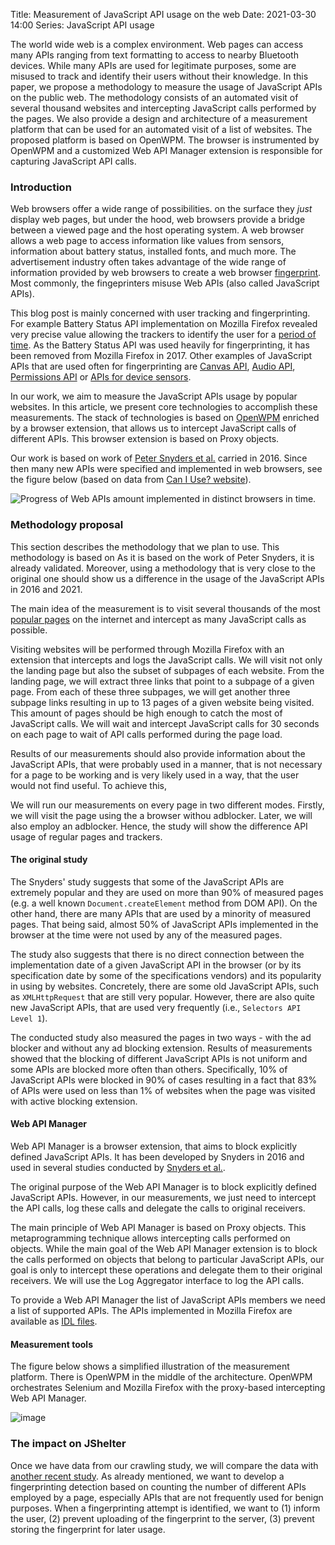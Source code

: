 Title: Measurement of JavaScript API usage on the web Date: 2021-03-30 14:00
Series: JavaScript API usage

The world wide web is a complex environment. Web pages can access many APIs
ranging from text formatting to access to nearby Bluetooth devices. While many
APIs are used for legitimate purposes, some are misused to track and identify
their users without their knowledge. In this paper, we propose a methodology to
measure the usage of JavaScript APIs on the public web. The methodology consists
of an automated visit of several thousand websites and intercepting JavaScript
calls performed by the pages. We also provide a design and architecture of a
measurement platform that can be used for an automated visit of a list of
websites. The proposed platform is based on OpenWPM. The browser is instrumented
by OpenWPM and a customized Web API Manager extension is responsible for
capturing JavaScript API calls.

### Introduction

Web browsers offer a wide range of possibilities. on the surface they *just*
display web pages, but under the hood, web browsers provide a bridge between
a viewed page and the host operating system. A web browser allows a web page to
access information like values from sensors, information about battery status,
installed fonts, and much more. The advertisement industry often takes advantage
of the wide range of information provided by web browsers to create a web
browser [fingerprint](https://amiunique.org/links). Most commonly, the
fingeprinters misuse Web APIs (also called JavaScript APIs).

This blog post is mainly concerned with user tracking and fingerprinting. For
example Battery Status API implementation on Mozilla Firefox revealed very
precise value allowing the trackers to identify the user for a [period of
time](https://petsymposium.org/2017/papers/hotpets/batterystatus-not-included.pdf).
As the Battery Status API was used heavily for fingerprinting, it has been
removed from Mozilla Firefox in 2017. Other examples of JavaScript APIs that are
used often for fingerprinting are [Canvas
API](http://cseweb.ucsd.edu/~hovav/papers/ms12.html), [Audio
API](https://senglehardt.com/papers/princeton_phd_dissertation_englehardt.pdf),
[Permissions API](https://arxiv.org/abs/2008.04480) or [APIs for device
sensors](https://dl.acm.org/doi/10.1145/3243734.3243860).

In our work, we aim to measure the JavaScript APIs usage by popular websites. In
this article, we present core technologies to accomplish these measurements. The
stack of technologies is based on [OpenWPM](https://github.com/mozilla/OpenWPM)
enriched by a browser extension, that allows us to intercept JavaScript calls of
different APIs. This browser extension is based on Proxy objects.

Our work is based on work of [Peter Snyders et
al.](https://www3.cs.uic.edu/pub/Bits/PeterSnyder/Browser_Feature_Usage_on_the_Modern_Web.pdf)
carried in 2016. Since then many new APIs were specified and implemented in web
browsers, see the figure below (based on data from [Can I Use?
website](https://caniuse.com/)).

![Progress of Web APIs amount implemented in distinct browsers in
time.]({attach}/images/crawling-apis.png)

### Methodology proposal

This section describes the methodology that we plan to use. This methodology is
based on As it is based on the work of Peter Snyders, it is already validated.
Moreover, using a methodology that is very close to the original one should show
us a difference in the usage of the JavaScript APIs in 2016 and 2021.

The main idea of the measurement is to visit several thousands of the most
[popular pages](https://tranco-list.eu/#aboutus) on the internet and intercept
as many JavaScript calls as possible.

Visiting websites will be performed through Mozilla Firefox with an extension
that intercepts and logs the JavaScript calls. We will visit not only the
landing page but also the subset of subpages of each website. From the landing
page, we will extract three links that point to a subpage of a given page. From
each of these three subpages, we will get another three subpage links resulting
in up to 13 pages of a given website being visited. This amount of pages should
be high enough to catch the most of JavaScript calls. We will wait and intercept
JavaScript calls for 30 seconds on each page to wait of API calls performed
during the page load.

Results of our measurements should also provide information about the JavaScript
APIs, that were probably used in a manner, that is not necessary for a page to
be working and is very likely used in a way, that the user would not find
useful. To achieve this,

We will run our measurements on every page in two different modes. Firstly, we
will visit the page using the a browser withou adblocker. Later, we will also
employ an adblocker. Hence, the study will show the difference API usage of
regular pages and trackers.

#### The original study

The Snyders' study suggests that some of the JavaScript APIs are extremely
popular and they are used on more than 90% of measured pages (e.g. a well known
`Document.createElement` method from DOM API). On the other hand, there are many
APIs that are used by a minority of measured pages. That being said, almost 50%
of JavaScript APIs implemented in the browser at the time were not used by any
of the measured pages.

The study also suggests that there is no direct connection between the
implementation date of a given JavaScript API in the browser (or by its
specification date by some of the specifications vendors) and its popularity in
using by websites. Concretely, there are some old JavaScript APIs, such as
`XMLHttpRequest` that are still very popular. However, there are also quite new
JavaScript APIs, that are used very frequently (i.e., `Selectors API Level 1`).

The conducted study also measured the pages in two ways - with the ad blocker and
without any ad blocking extension. Results of measurements showed that the
blocking of different JavaScript APIs is not uniform and some APIs are blocked
more often than others. Specifically, 10% of JavaScript APIs were blocked in 90%
of cases resulting in a fact that 83% of APIs were used on less than 1% of
websites when the page was visited with active blocking extension.

#### Web API Manager

Web API Manager is a browser extension, that aims to block explicitly defined
JavaScript APIs. It has been developed by Snyders in 2016 and used in several
studies conducted by [Snyders et
al.](https://www.peteresnyder.com/https://www.peteresnyder.com/).

The original purpose of the Web API Manager is to block explicitly defined
JavaScript APIs. However, in our measurements, we just need to intercept the API
calls, log these calls and delegate the calls to original receivers.

The main principle of Web API Manager is based on Proxy objects. This
metaprogramming technique allows intercepting calls performed on objects. While
the main goal of the Web API Manager extension is to block the calls performed
on objects that belong to particular JavaScript APIs, our goal is only to
intercept these operations and delegate them to their original receivers. We
will use the Log Aggregator interface to log the API calls.

To provide a Web API Manager the list of JavaScript APIs members we need a list
of supported APIs. The APIs implemented in Mozilla Firefox are available as [IDL
files](https://searchfox.org/mozilla-central/source/dom/webidl).

#### Measurement tools

The figure below shows a simplified illustration of the measurement platform.
There is OpenWPM in the middle of the architecture. OpenWPM orchestrates
Selenium and Mozilla Firefox with the proxy-based intercepting Web API Manager.

![image]({attach}/images/crawling-architecture.png)

### The impact on JShelter

Once we have data from our crawling study, we will compare the data with [another
recent
study](https://github.com/uiowa-irl/FP-Inspector/blob/master/Data/potential_fingerprinting_APIs.md).
As already mentioned, we want to develop a fingerprinting detection based on
counting the number of different APIs employed by a page, especially APIs that
are not frequently used for benign purposes. When a fingerprinting attempt is
identified, we want to (1) inform the user, (2) prevent uploading of the
fingerprint to the server, (3) prevent storing the fingerprint for later usage.

